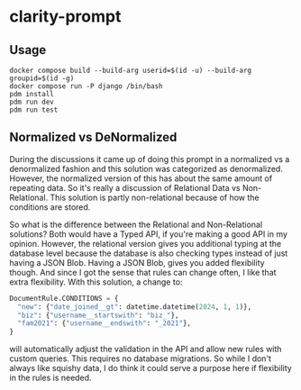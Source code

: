 # clarity-prompt

## Usage

```
docker compose build --build-arg userid=$(id -u) --build-arg groupid=$(id -g)
docker compose run -P django /bin/bash
pdm install
pdm run dev
pdm run test
```

## Normalized vs DeNormalized

During the discussions it came up of doing this prompt in a normalized vs a denormalized fashion and this solution was categorized as denormalized. However, the normalized version of this has about the same amount of repeating data. So it's really a discussion of Relational Data vs Non-Relational. This solution is partly non-relational because of how the conditions are stored.

So what is the difference between the Relational and Non-Relational solutions? Both would have a Typed API, if you're making a good API in my opinion. However, the relational version gives you additional typing at the database level because the database is also checking types instead of just having a JSON Blob. Having a JSON Blob, gives you added flexibility though. And since I got the sense that rules can change often, I like that extra flexibility. With this solution, a change to:

```python
DocumentRule.CONDITIONS = {
  "new": {"date_joined__gt": datetime.datetime(2024, 1, 1)},
  "biz": {"username__startswith": "biz_"},
  "fam2021": {"username__endswith": "_2021"},
}
```

will automatically adjust the validation in the API and allow new rules with custom queries. This requires no database migrations. So while I don't always like squishy data, I do think it could serve a purpose here if flexibility in the rules is needed.
